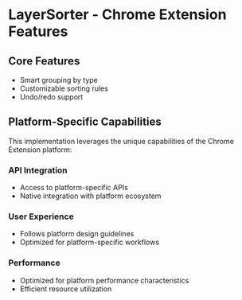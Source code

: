 # LayerSorter - Chrome Extension Features

## Core Features
- Smart grouping by type
- Customizable sorting rules
- Undo/redo support

## Platform-Specific Capabilities
This implementation leverages the unique capabilities of the Chrome Extension platform:

### API Integration
- Access to platform-specific APIs
- Native integration with platform ecosystem

### User Experience
- Follows platform design guidelines
- Optimized for platform-specific workflows

### Performance
- Optimized for platform performance characteristics
- Efficient resource utilization
